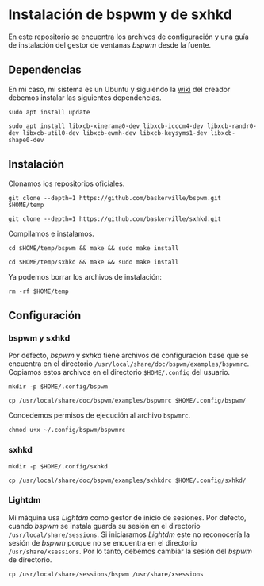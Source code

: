 # Instalación de bspwm y de sxhkd
En este repositorio se encuentra los archivos de configuración y una guía de instalación del gestor de ventanas _bspwm_ desde la fuente.
## Dependencias
En mi caso, mi sistema es un Ubuntu y siguiendo la [wiki](https://github.com/baskerville/bspwm/wiki) del creador debemos instalar las siguientes dependencias.
```
sudo apt install update
```
```
sudo apt install libxcb-xinerama0-dev libxcb-icccm4-dev libxcb-randr0-dev libxcb-util0-dev libxcb-ewmh-dev libxcb-keysyms1-dev libxcb-shape0-dev
```
## Instalación
Clonamos los repositorios oficiales.
```
git clone --depth=1 https://github.com/baskerville/bspwm.git $HOME/temp
```
```
git clone --depth=1 https://github.com/baskerville/sxhkd.git
```
Compilamos e instalamos.
```
cd $HOME/temp/bspwm && make && sudo make install
```
```
cd $HOME/temp/sxhkd && make && sudo make install
```

Ya podemos borrar los archivos de instalación:
```
rm -rf $HOME/temp
```

## Configuración
### bspwm y sxhkd
Por defecto,  _bspwm_ y _sxhkd_ tiene archivos de configuración base que se encuentra en el directorio `/usr/local/share/doc/bspwm/examples/bspwmrc`.
Copiamos estos archivos en el directorio `$HOME/.config` del usuario.
```
mkdir -p $HOME/.config/bspwm
```
```
cp /usr/local/share/doc/bspwm/examples/bspwmrc $HOME/.config/bspwm/
```
Concedemos permisos de ejecución al archivo `bspwmrc`.
```
chmod u+x ~/.config/bspwm/bspwmrc
```

### sxhkd
```
mkdir -p $HOME/.config/sxhkd
```
```
cp /usr/local/share/doc/bspwm/examples/sxhkdrc $HOME/.config/sxhkd/
```
### Lightdm
Mi máquina usa _Lightdm_ como gestor de inicio de sesiones.
Por defecto, cuando _bspwm_ se instala guarda su sesión en el directorio `/usr/local/share/sessions`. 
Si iniciaramos  _Lightdm_ este no reconocería la sesión de  _bspwm_ porque no se encuentra en el directorio `/usr/share/xsessions`. Por lo tanto, debemos cambiar la sesión del _bspwm_ de directorio.
```
cp /usr/local/share/sessions/bspwm /usr/share/xsessions
